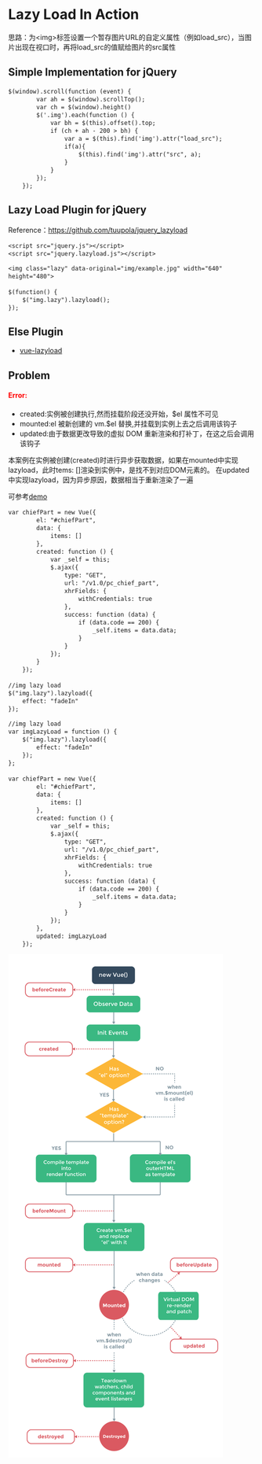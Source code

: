# Lazy Load In Action

思路：为\<img\>标签设置一个暂存图片URL的自定义属性（例如load_src），当图片出现在视口时，再将load_src的值赋给图片的src属性

## Simple Implementation for jQuery
```
$(window).scroll(function (event) {
        var ah = $(window).scrollTop();
        var ch = $(window).height()
        $('.img').each(function () {
            var bh = $(this).offset().top;
            if (ch + ah - 200 > bh) {
                var a = $(this).find('img').attr("load_src");
                if(a){
                    $(this).find('img').attr("src", a);
                }
            }
        });
    });
```

## Lazy Load Plugin for jQuery

Reference：https://github.com/tuupola/jquery_lazyload

```
<script src="jquery.js"></script>
<script src="jquery.lazyload.js"></script>
```
```
<img class="lazy" data-original="img/example.jpg" width="640" height="480">

$(function() {
    $("img.lazy").lazyload();
});
```

## Else Plugin

- [vue-lazyload](https://github.com/hilongjw/vue-lazyload)


## Problem
<h4 style="color:red">Error:</h4>

- created:实例被创建执行,然而挂载阶段还没开始，$el 属性不可见
- mounted:el 被新创建的 vm.$el 替换,并挂载到实例上去之后调用该钩子
- updated:由于数据更改导致的虚拟 DOM 重新渲染和打补丁，在这之后会调用该钩子

本案例在实例被创建(created)时进行异步获取数据，如果在mounted中实现lazyload，此时tems: []渲染到实例中，是找不到对应DOM元素的。
在updated中实现lazyload，因为异步原因，数据相当于重新渲染了一遍

可参考[demo](../../demo/lazy_load/)
```
var chiefPart = new Vue({
        el: "#chiefPart",
        data: {
            items: []
        },
        created: function () {
            var _self = this;
            $.ajax({
                type: "GET",
                url: "/v1.0/pc_chief_part",
                xhrFields: {
                    withCredentials: true
                },
                success: function (data) {
                    if (data.code == 200) {
                        _self.items = data.data;
                    }
                }
            });
        }
    });

//img lazy load
$("img.lazy").lazyload({
    effect: "fadeIn"
});
```

```
//img lazy load
var imgLazyLoad = function () {
    $("img.lazy").lazyload({
        effect: "fadeIn"
    });
};

var chiefPart = new Vue({
        el: "#chiefPart",
        data: {
            items: []
        },
        created: function () {
            var _self = this;
            $.ajax({
                type: "GET",
                url: "/v1.0/pc_chief_part",
                xhrFields: {
                    withCredentials: true
                },
                success: function (data) {
                    if (data.code == 200) {
                        _self.items = data.data;
                    }
                }
            });
        },
        updated: imgLazyLoad
    });
```
![Vue生命周期图](../img/lifecycle.png)